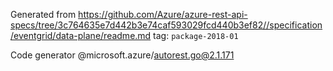 Generated from https://github.com/Azure/azure-rest-api-specs/tree/3c764635e7d442b3e74caf593029fcd440b3ef82//specification/eventgrid/data-plane/readme.md tag: `package-2018-01`

Code generator @microsoft.azure/autorest.go@2.1.171


